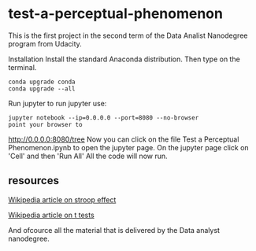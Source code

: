 # test-a-perceptual-phenomenon
This is the first project in the second term of the Data Analist Nanodegree program from Udacity.

Installation
Install the standard Anaconda distribution. Then type on the terminal.

```
conda upgrade conda
conda upgrade --all
```
Run jupyter
to run jupyter use:

```
jupyter notebook --ip=0.0.0.0 --port=8080 --no-browser
point your browser to
```

http://0.0.0.0:8080/tree
Now you can click on the file Test a Perceptual Phenomenon.ipynb to open the jupyter page. On the jupyter page click on 'Cell' and then 'Run All' All the code will now run.

## resources
[Wikipedia article on stroop effect](https://en.wikipedia.org/wiki/Stroop_effect)

[Wikipedia article on t tests](https://en.wikipedia.org/wiki/One-_and_two-tailed_tests)

And ofcource all the material that is delivered by the Data analyst nanodegree.  
